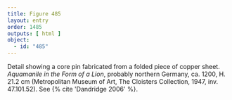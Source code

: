 ```yaml
---
title: Figure 485
layout: entry
order: 1485
outputs: [ html ]
object:
  - id: "485"
---
```


Detail showing a core pin fabricated from a folded piece of copper sheet. *Aquamanile in the Form of a Lion*, probably northern Germany, ca. 1200, H. 21.2 cm (Metropolitan Museum of Art, The Cloisters Collection, 1947, inv. 47.101.52). See {% cite 'Dandridge 2006' %}.
